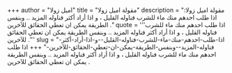 +++
author = "اميل زولا"
title = "مقولة اميل زولا"
description = "مقولة اميل زولا: اذا طلب احدهم منك ماء للشرب فناوله القليل ، و اذا أراد أكثر فناوله المزيد .. وبنفس الطريقة يمكن ان تعطي الحقائق للآخرين ."
quote = '''اذا طلب احدهم منك ماء للشرب فناوله القليل ، و اذا أراد أكثر فناوله المزيد .. وبنفس الطريقة يمكن ان تعطي الحقائق للآخرين .''' 
slug = "اذا-طلب-احدهم-منك-ماء-للشرب-فناوله-القليل--و-اذا-أراد-أكثر-فناوله-المزيد--وبنفس-الطريقة-يمكن-ان-تعطي-الحقائق-للآخرين-"
+++
اذا طلب احدهم منك ماء للشرب فناوله القليل ، و اذا أراد أكثر فناوله المزيد .. وبنفس الطريقة يمكن ان تعطي الحقائق للآخرين .
